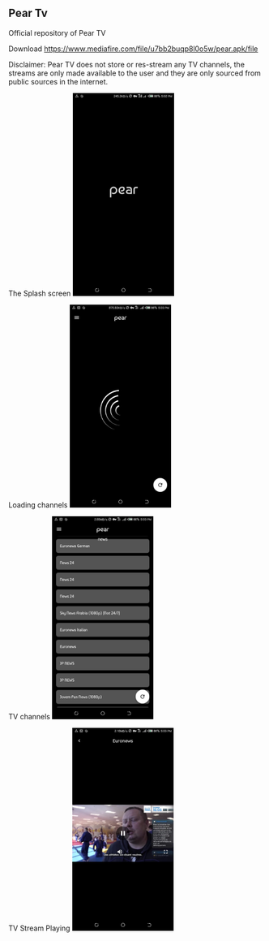 ## Pear Tv 
Official repository of Pear TV

Download https://www.mediafire.com/file/u7bb2buqp8l0o5w/pear.apk/file

Disclaimer: Pear TV does not store or res-stream any TV channels, the streams are only made available to the user and they are only sourced from public sources in the internet.

The Splash screen
<span><img src="logo.jpeg" width= 200 alt="My cool logo"/>

Loading channels
<img src="refresh.jpeg" width= 200 />

TV channels
<img src="channels.jpeg" width= 200 />


TV Stream Playing
<img src="play.jpeg" width= 200 />
